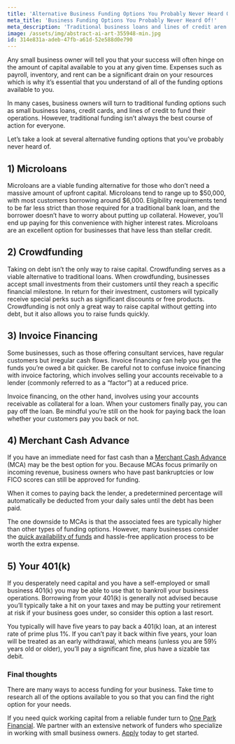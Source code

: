 ```yaml
---
title: 'Alternative Business Funding Options You Probably Never Heard Of'
meta_title: 'Business Funding Options You Probably Never Heard Of!'
meta_description: 'Traditional business loans and lines of credit aren’t the only methods to raise funds for your business. There are several alternative funding options that you can turn to raise the cash you need to keep your business on track.'
image: /assets/img/abstract-ai-art-355948-min.jpg
id: 314e831a-adeb-47fb-a61d-52e588d0e790
---
```

Any small business owner will tell you that your success will often hinge on the amount of capital available to you at any given time. Expenses such as payroll, inventory, and rent can be a significant drain on your resources which is why it’s essential that you understand of all of the funding options available to you. 

In many cases, business owners will turn to traditional funding options such as small business loans, credit cards, and lines of credit to fund their operations. However, traditional funding isn’t always the best course of action for everyone. 

Let’s take a look at several alternative funding options that you’ve probably never heard of. 

## 1)	Microloans 

Microloans are a viable funding alternative for those who don’t need a massive amount of upfront capital. Microloans tend to range up to $50,000, with most customers borrowing around $6,000. Eligibility requirements tend to be far less strict than those required for a traditional bank loan, and the borrower doesn’t have to worry about putting up collateral. However, you’ll end up paying for this convenience with higher interest rates. Microloans are an excellent option for businesses that have less than stellar credit. 

## 2)	Crowdfunding 

Taking on debt isn’t the only way to raise capital. Crowdfunding serves as a viable alternative to traditional loans. When crowdfunding, businesses accept small investments from their customers until they reach a specific financial milestone. In return for their investment, customers will typically receive special perks such as significant discounts or free products. Crowdfunding is not only a great way to raise capital without getting into debt, but it also allows you to raise funds quickly. 

## 3)	Invoice Financing  

Some businesses, such as those offering consultant services, have regular customers but irregular cash flows. Invoice financing can help you get the funds you’re owed a bit quicker. Be careful not to confuse invoice financing with invoice factoring, which involves selling your accounts receivable to a lender (commonly referred to as a “factor”) at a reduced price.
 
Invoice financing, on the other hand, involves using your accounts receivable as collateral for a loan. When your customers finally pay, you can pay off the loan. Be mindful you’re still on the hook for paying back the loan whether your customers pay you back or not. 

## 4)	Merchant Cash Advance 

If you have an immediate need for fast cash than a [Merchant Cash Advance]( https://www.oneparkfinancial.com/) (MCA) may be the best option for you. Because MCAs focus primarily on incoming revenue, business owners who have past bankruptcies or low FICO scores can still be approved for funding.
 
When it comes to paying back the lender, a predetermined percentage will automatically be deducted from your daily sales until the debt has been paid. 

The one downside to MCAs is that the associated fees are typically higher than other types of funding options. However, many businesses consider the [quick availability of funds](https://www.oneparkfinancial.com/blog/mca-alternative-to-business-loan) and hassle-free application process to be worth the extra expense. 

## 5)	Your 401(k) 


If you desperately need capital and you have a self-employed or small business 401(k) you may be able to use that to bankroll your business operations. Borrowing from your 401(k) is generally not advised because you’ll typically take a hit on your taxes and may be putting your retirement at risk if your business goes under, so consider this option a last resort.

You typically will have five years to pay back a 401(k) loan, at an interest rate of prime plus 1%. If you can’t pay it back within five years, your loan will be treated as an early withdrawal, which means (unless you are 59½ years old or older), you’ll pay a significant fine, plus have a sizable tax debit.  

### Final thoughts 
 
There are many ways to access funding for your business. Take time to research all of the options available to you so that you can find the right option for your needs. 

If you need quick working capital from a reliable funder turn to [One Park Financial]( https://www.oneparkfinancial.com/). We partner with an extensive network of funders who specialize in working with small business owners. [Apply]( https://www.oneparkfinancial.com/pre-qualification) today to get started.